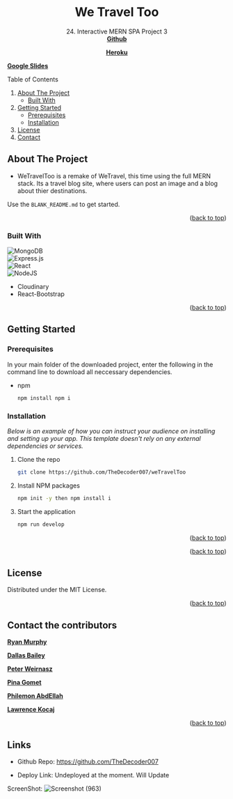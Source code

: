 <div id="top"></div>
<div align="center">
 
  <h1 align="center">We Travel Too</h1>

  <p align="center">
    24. Interactive MERN SPA Project 3
    <br />
    <a href="https://github.com/TheDecoder007/weTravelToo"><strong>Github</strong></a>
  </p>
    <a href="https://github.com/othneildrew/Best-README-Template"><strong>Heroku</strong></a>
  </p>
</div>

<a href="https://docs.google.com/presentation/d/14cvW3UxNp38X0EqmcmSzbEp1ul1wJHN7K1N5rhPtNpM/edit#slide=id.p"><strong>Google Slides</strong></a>


<!-- TABLE OF CONTENTS -->

<summary>Table of Contents</summary>
  <ol>
    <li>
    <a href="#about-the-project">About The Project</a>
      <ul>
<li><a href="#built-with">Built With</a></li>
      </ul>
    </li>
    <li>
    <a href="#getting-started">Getting Started</a>
      <ul>
<li><a href="#prerequisites">Prerequisites</a></li>
<li><a href="#installation">Installation</a></li>
      </ul>
    </li>
<li><a href="#license">License</a></li>
<li><a href="#contact">Contact</a></li>
  </ol>




<!-- ABOUT THE PROJECT -->
## About The Project

* WeTravelToo is a remake of WeTravel, this time using the full MERN stack. Its a travel blog site, where users can post an image and a blog about thier destinations. 


Use the `BLANK_README.md` to get started.

<p align="right">(<a href="#top">back to top</a>)</p>

### Built With

![MongoDB](https://img.shields.io/badge/MongoDB-%234ea94b.svg?style=for-the-badge&logo=mongodb&logoColor=white)
<br>
![Express.js](https://img.shields.io/badge/express.js-%23404d59.svg?style=for-the-badge&logo=express&logoColor=%2361DAFB)
<br>
![React](https://img.shields.io/badge/react-%2320232a.svg?style=for-the-badge&logo=react&logoColor=%2361DAFB)
<br>
![NodeJS](https://img.shields.io/badge/node.js-6DA55F?style=for-the-badge&logo=node.js&logoColor=white)

* Cloudinary
* React-Bootstrap

<p align="right">(<a href="#top">back to top</a>)</p>

<!-- GETTING STARTED -->
## Getting Started

### Prerequisites

In your main folder of the downloaded project, enter the following in the command line to download all neccessary dependencies.
* npm
  ```sh
  npm install npm i
  ```

### Installation

_Below is an example of how you can instruct your audience on installing and setting up your app. This template doesn't rely on any external dependencies or services._

1. Clone the repo
   ```sh
   git clone https://github.com/TheDecoder007/weTravelToo
   ```
2. Install NPM packages
   ```sh
   npm init -y then npm install i
   ```
3. Start the application
   ```js
   npm run develop
   ```

<p align="right">(<a href="#top">back to top</a>)</p>


<p align="right">(<a href="#top">back to top</a>)</p>


<!-- LICENSE -->
## License

Distributed under the MIT License.

<p align="right">(<a href="#top">back to top</a>)</p>

<!-- CONTACT -->
## Contact the contributors

<a href="https://github.com/TheDecoder007"><strong>Ryan Murphy</strong></a>

<a href="https://github.com/dallas1a"><strong>Dallas Bailey</strong></a>

<a href="https://github.com/PWiernasz"><strong>Peter Weirnasz</strong></a>

<a href="https://github.com/pgomet"><strong>Pina Gomet</strong></a>

<a href="https://github.com/PhilemonKirlles"><strong>Philemon AbdEllah</strong></a>

<a href="https://github.com/LKocaj"><strong>Lawrence Kocaj</strong></a>

<p align="right">(<a href="#top">back to top</a>)</p>


## Links

* Github Repo: https://github.com/TheDecoder007

* Deploy Link: Undeployed at the moment. Will Update

ScreenShot: ![Screenshot (963)](https://user-images.githubusercontent.com/101135574/188277257-42ef80e5-fb75-44fa-9d14-408213010596.png)

